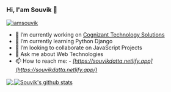 ### Hi, I'am Souvik 👋
<p align="left"> <a target="_blank" rel="noopener noreferrer" href="https://komarev.com/ghpvc/?username=dattasouvik&amp;label=Profile Views&amp;color=blue&amp;style=plastic"><img src="https://komarev.com/ghpvc/?username=dattasouvik&amp;label=Profile Views&amp;color=blue&amp;style=plastic" alt="iamsouvik" data-canonical-src="https://komarev.com/ghpvc/?username=dattasouvik&amp;label=Views&amp;color=blue&amp;style=plastic" style="max-width:100%;"></a> </p>

- 🔭 I’m currently working on [Cognizant Technology       Solutions](https://www.cognizant.com/) 
- 🌱 I’m currently learning     Python Django 
- 👯 I’m looking to collaborate on JavaScript Projects 
- 💬    Ask me about Web Technologies 
- 📫 How to reach me: -   *[https://souvikdatta.netlify.app](https://souvikdatta.netlify.app/)*

 
<a href="https://github.com/dattasouvik">
  <img align="center" src="https://github-readme-stats.vercel.app/api/top-langs/?username=dattasouvik&amp;theme=light&amp;hide_langs_below=1" data-canonical-src="https://github-readme-stats.vercel.app/api/top-langs/?username=dattasouvik&amp;theme=light&amp;hide_langs_below=1" style="max-width:100%;">
</a>
<a href="https://github.com/dattasouvik">
<img align="center" src="https://github-readme-stats.vercel.app/api?username=dattasouvik&amp;show_icons=true&amp;theme=light&amp;line_height=27" alt="Souvik's github stats" data-canonical-src="https://github-readme-stats.vercel.app/api?username=dattasouvik&amp;show_icons=true&amp;theme=light&amp;line_height=27" style="max-width:100%;">
</a>

